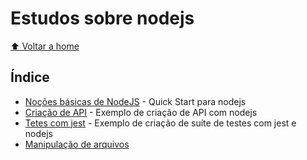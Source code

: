 # Estudos sobre nodejs

[:arrow_up: Voltar a home](https://github.com/Dirack/Estudos/tree/master#estudos)

## Índice

- [Noções básicas de NodeJS](https://github.com/Dirack/Estudos/tree/master/nodejs/mod1-nocoes__basicas__node#no%C3%A7%C3%B5es-b%C3%A1sicas-de-nodejs) - Quick Start para nodejs
- [Criação de API](https://github.com/Dirack/Estudos/tree/master/nodejs/criacao__API#cria%C3%A7%C3%A3o-de-api-em-nodejs) - Exemplo de criação de API com nodejs
- [Tetes com jest](https://github.com/Dirack/Estudos/tree/master/nodejs/jest_unit_tests#estudo-sobre-testes-com-jest-e-nodejs) -  Exemplo de criação de suíte de testes com jest e nodejs
- [Manipulação de arquivos](https://github.com/Dirack/Estudos/tree/master/nodejs/mod7_upload_arquivos#manipula%C3%A7%C3%A3o-de-arquivos-no-nodejs)
